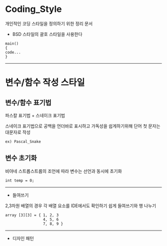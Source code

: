 # Coding_Style
개인적인 코딩 스타일을 정의하기 위한 정리 문서

- BSD 스타일의 괄호 스타일을 사용한다

```
main()
{
code...
}
```

------------------------------

# 변수/함수 작성 스타일

## 변수/함수 표기법
파스칼 표기법 + 스네이크 표기법


스네이크 표기법으로 공백을 언더바로 표시하고 가독성을 쉽게하기위해 단어 첫 문자는 대문자로 작성


```
ex) Pascal_Snake
```


## 변수 초기화
비야네 스트롭스트룹의 조언에 따라 변수는 선언과 동시에 초기화 


```
int temp = 0;
```



------------------------------

- 들여쓰기

2,3차원 배열의 경우 각 배열 요소를 IDE에서도 확인하기 쉽게 들여쓰기와 행 나누기
```
array [3][3] = { 1, 2, 3
                 4, 5, 6 
                 7, 8, 9 } 
```


------------------------------


- 디자인 패턴
